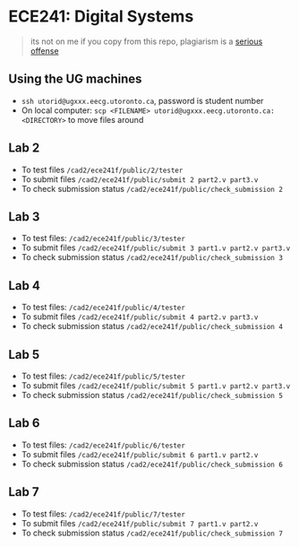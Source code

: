 # ECE241: Digital Systems
> its not on me if you copy from this repo, plagiarism is a [serious offense](https://www.academicintegrity.utoronto.ca/process-and-procedures/)
## Using the UG machines
- `ssh utorid@ugxxx.eecg.utoronto.ca`, password is student number
- On local computer: `scp <FILENAME> utorid@ugxxx.eecg.utoronto.ca:<DIRECTORY>` to move files around
## Lab 2 
- To test files `/cad2/ece241f/public/2/tester`
- To submit files `/cad2/ece241f/public/submit 2 part2.v part3.v`
- To check submission status `/cad2/ece241f/public/check_submission 2`
## Lab 3
- To test files: `/cad2/ece241f/public/3/tester` 
- To submit files `/cad2/ece241f/public/submit 3 part1.v part2.v part3.v`
- To check submission status `/cad2/ece241f/public/check_submission 3`
## Lab 4
- To test files: `/cad2/ece241f/public/4/tester` 
- To submit files `/cad2/ece241f/public/submit 4 part2.v part3.v`
- To check submission status `/cad2/ece241f/public/check_submission 4`

## Lab 5
- To test files: `/cad2/ece241f/public/5/tester` 
- To submit files `/cad2/ece241f/public/submit 5 part1.v part2.v part3.v`
- To check submission status `/cad2/ece241f/public/check_submission 5`

## Lab 6
- To test files: `/cad2/ece241f/public/6/tester` 
- To submit files `/cad2/ece241f/public/submit 6 part1.v part2.v`
- To check submission status `/cad2/ece241f/public/check_submission 6`

## Lab 7
- To test files: `/cad2/ece241f/public/7/tester` 
- To submit files `/cad2/ece241f/public/submit 7 part1.v part2.v`
- To check submission status `/cad2/ece241f/public/check_submission 7`
